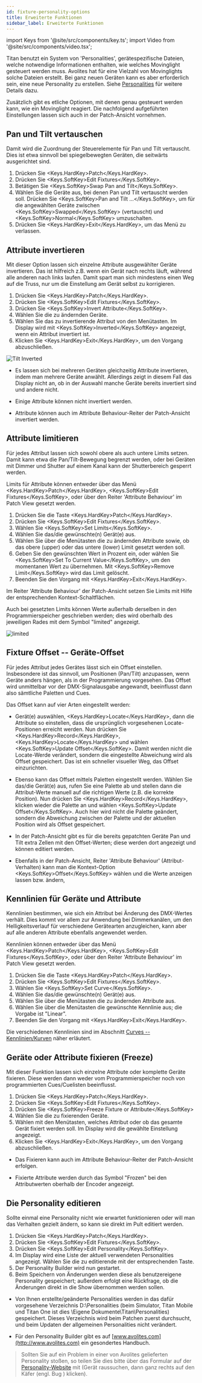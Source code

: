 ```yaml
---
id: fixture-personality-options
title: Erweiterte Funktionen
sidebar_label: Erweiterte Funktionen
---
```


import Keys from '@site/src/components/key.ts';
import Video from '@site/src/components/video.tsx';

Titan benutzt ein System von 'Personalities', gerätespezifische Dateien,
welche notwendige Informationen enthalten, wie welches Movinglight 
gesteuert werden muss. Avolites hat für eine Vielzahl von Movinglights 
solche Dateien erstellt. Bei ganz neuen Geräten kann es aber erforderlich 
sein, eine neue Personality zu erstellen. Siehe [Personalities](../fixture-personalities.md) für weitere Details dazu.

Zusätzlich gibt es etliche Optionen, mit denen genau gesteuert werden kann,
wie ein Movinglight reagiert. Die nachfolgend aufgeführten Einstellungen 
lassen sich auch in der Patch-Ansicht vornehmen.

## Pan und Tilt vertauschen

Damit wird die Zuordnung der Steuerelemente für Pan und Tilt vertauscht.
Dies ist etwa sinnvoll bei spiegelbewegten Geräten, die seitwärts
ausgerichtet sind.

1.  Drücken Sie <Keys.HardKey>Patch</Keys.HardKey>.
2.  Drücken Sie <Keys.SoftKey>Edit Fixtures</Keys.SoftKey>.
3.  Betätigen Sie <Keys.SoftKey>Swap Pan and Tilt</Keys.SoftKey>.
4.  Wählen Sie die Geräte aus, bei denen Pan und Tilt vertauscht werden
soll. Drücken Sie <Keys.SoftKey>Pan and Tilt ...</Keys.SoftKey>, um für die angewählten Geräte
zwischen <Keys.SoftKey>Swapped</Keys.SoftKey> (vertauscht) und <Keys.SoftKey>Normal</Keys.SoftKey> umzuschalten.
5.  Drücken Sie <Keys.HardKey>Exit</Keys.HardKey>, um das Menü zu verlassen.

## Attribute invertieren

Mit dieser Option lassen sich einzelne Attribute ausgewählter Geräte
invertieren. Das ist hilfreich z.B. wenn ein Gerät nach rechts läuft,
während alle anderen nach links laufen. Damit spart man sich mindestens
einen Weg auf die Truss, nur um die Einstellung am Gerät selbst zu
korrigieren.

1.  Drücken Sie <Keys.HardKey>Patch</Keys.HardKey>.
2.  Drücken Sie <Keys.SoftKey>Edit Fixtures</Keys.SoftKey>.
3.  Drücken Sie <Keys.SoftKey>Invert Attribute</Keys.SoftKey>.
4.  Wählen Sie die zu ändernden Geräte.
5.  Wählen Sie das zu invertierende Attribut von den
	Menütasten. Im Display wird mit <Keys.SoftKey>Inverted</Keys.SoftKey> angezeigt, wenn
	ein Attribut invertiert ist.
6.  Klicken Sie <Keys.HardKey>Exit</Keys.HardKey>, um den Vorgang abzuschließen.

![Tilt Inverted](/docs/images/Tilt-Inverted.png)


-   Es lassen sich bei mehreren Geräten gleichzeitig Attribute
    invertieren, indem man mehrere Geräte anwählt. Allerdings zeigt in
    diesem Fall das Display nicht an, ob in der Auswahl manche Geräte
    bereits invertiert sind und andere nicht.

-   Einige Attribute können nicht invertiert werden.

-   Attribute können auch im Attribute Behaviour-Reiter der
    Patch-Ansicht invertiert werden.

## Attribute limitieren

Für jedes Attribut lassen sich sowohl obere als auch untere Limits
setzen. Damit kann etwa die Pan/Tilt-Bewegung begrenzt werden, oder bei
Geräten mit Dimmer und Shutter auf einem Kanal kann der Shutterbereich
gesperrt werden.

Limits für Attribute können entweder über das Menü <Keys.HardKey>Patch</Keys.HardKey>, <Keys.SoftKey>Edit Fixtures</Keys.SoftKey>, 
oder über den Reiter 'Attribute Behaviour' im Patch View gesetzt werden.

1.  Drücken Sie die Taste <Keys.HardKey>Patch</Keys.HardKey>.
2.  Drücken Sie <Keys.SoftKey>Edit Fixtures</Keys.SoftKey>.
3.  Wählen Sie <Keys.SoftKey>Set Limits</Keys.SoftKey>.
4.  Wählen Sie das/die gewünschte(n) Gerät(e) aus.
5.  Wählen Sie über die Menütasten die zu ändernden Attribute sowie,
    ob das obere (upper) oder das untere (lower) Limit gesetzt werden soll.
6.  Geben Sie den gewünschten Wert in Prozent ein, oder wählen Sie <Keys.SoftKey>Set To Current Value</Keys.SoftKey>, 
    um den momentanen Wert zu übernehmen. Mit <Keys.SoftKey>Remove Limit</Keys.SoftKey> wird das Limit gelöscht.
7.  Beenden Sie den Vorgang mit <Keys.HardKey>Exit</Keys.HardKey>.

Im Reiter 'Attribute Behaviour' der Patch-Ansicht setzen Sie Limits mit
Hilfe der entsprechenden Kontext-Schaltflächen.

Auch bei gesetzten Limits können Werte außerhalb derselben in den
Programmierspeicher geschrieben werden; dies wird oberhalb des
jeweiligen Rades mit dem Symbol "limited" angezeigt.

![limited](/docs/images/Limited-Dimmer.png)

## Fixture Offset -- Geräte-Offset

Für jedes Attribut jedes Gerätes lässt sich ein Offset einstellen.
Insbesondere ist das sinnvoll, um Positionen (Pan/Tilt) anzupassen, wenn
Geräte anders hängen, als in der Programmierung vorgesehen. Das Offset
wird unmittelbar vor der DMX-Signalausgabe angewandt, beeinflusst dann
also sämtliche Paletten und Cues.

Das Offset kann auf vier Arten eingestellt werden:

-   Gerät(e) auswählen, <Keys.HardKey>Locate</Keys.HardKey>, dann die Attribute so einstellen,
    dass die ursprünglich vorgesehenen Locate-Positionen erreicht
    werden. Nun drücken Sie <Keys.HardKey>Record</Keys.HardKey>, <Keys.HardKey>Locate</Keys.HardKey> 
    und wählen <Keys.SoftKey>Update Offset</Keys.SoftKey>. Damit werden nicht die Locate-Werde verändert, sondern die
    eingestellte Abweichung wird als Offset gespeichert. Das ist ein
    schneller visueller Weg, das Offset einzurichten.

-   Ebenso kann das Offset mittels Paletten eingestellt werden. Wählen
    Sie das/die Gerät(e) aus, rufen Sie eine Palette ab und stellen dann
    die Attribut-Werte manuell auf die richtigen Werte (z.B. die
    korrekte Position). Nun drücken Sie <Keys.HardKey>Record</Keys.HardKey>, klicken wieder die Palette
	an und wählen <Keys.SoftKey>Update Offset</Keys.SoftKey>. Auch hier wird nicht die Palette geändert,
    sondern die Abweichung zwischen der Palette und der aktuellen
    Position wird als Offset gespeichert.

-   In der Patch-Ansicht gibt es für die bereits gepatchten Geräte Pan
    und Tilt extra Zellen mit den Offset-Werten; diese werden dort
    angezeigt und können editiert werden.

-   Ebenfalls in der Patch-Ansicht, Reiter 'Attribute Behaviour'
    (Attribut-Verhalten) kann man die Kontext-Option <Keys.SoftKey>Offset</Keys.SoftKey> wählen und
    die Werte anzeigen lassen bzw. ändern,

## Kennlinien für Geräte und Attribute

Kennlinien bestimmen, wie sich ein Attribut bei Änderung des DMX-Wertes
verhält. Dies kommt vor allem zur Anwendung bei Dimmerkanälen, um den
Helligkeitsverlauf für verschiedene Gerätearten anzugleichen, kann aber
auf alle anderen Attribute ebenfalls angewendet werden.

Kennlinien können entweder über das Menü <Keys.HardKey>Patch</Keys.HardKey>, <Keys.SoftKey>Edit Fixtures</Keys.SoftKey>,
oder über den Reiter 'Attribute Behaviour' im Patch View gesetzt werden.

1.  Drücken Sie die Taste <Keys.HardKey>Patch</Keys.HardKey>.
2.  Drücken Sie <Keys.SoftKey>Edit Fixtures</Keys.SoftKey>.
3.  Wählen Sie <Keys.SoftKey>Set Curve</Keys.SoftKey>.
4.  Wählen Sie das/die gewünschte(n) Gerät(e) aus.
5.  Wählen Sie über die Menütasten die zu ändernden Attribute aus.
6.  Wählen Sie über die Menütasten die gewünschte Kennlinie
	aus; die Vorgabe ist "Linear".
7.  Beenden Sie den Vorgang mit <Keys.HardKey>Exit</Keys.HardKey>.

Die verschiedenen Kennlinien sind im Abschnitt [Curves -- Kennlinien/Kurven](../system-settings/curves.md) näher erläutert.  

## Geräte oder Attribute fixieren (Freeze)

Mit dieser Funktion lassen sich einzelne Attribute oder komplette Geräte
fixieren. Diese werden dann weder vom Programmierspeicher noch von
programmierten Cues/Cuelisten beeinflusst.

1.  Drücken Sie <Keys.HardKey>Patch</Keys.HardKey>.
2.  Drücken Sie <Keys.SoftKey>Edit Fixtures</Keys.SoftKey>.
3.  Drücken Sie <Keys.SoftKey>Freeze Fixture or Attribute</Keys.SoftKey>
4.  Wählen Sie die zu fixierenden Geräte.
5.  Wählen mit den Menütasten, welches Attribut oder ob das gesamte
	Gerät fixiert werden soll. Im Display wird die gewählte Einstellung
	angezeigt.
6.  Klicken Sie <Keys.HardKey>Exit</Keys.HardKey>, um den Vorgang abzuschließen.

-   Das Fixieren kann auch im Attribute Behaviour-Reiter der
    Patch-Ansicht erfolgen.

-   Fixierte Attribute werden durch das Symbol "Frozen" bei den
    Attributwerten oberhalb der Encoder angezeigt.

## Die Personality editieren

Sollte einmal eine Personality nicht wie erwartet funktionieren
oder will man das Verhalten gezielt ändern, so kann sie direkt
im Pult editiert werden.

1.  Drücken Sie <Keys.HardKey>Patch</Keys.HardKey>.
2.  Drücken Sie <Keys.SoftKey>Edit Fixtures</Keys.SoftKey>.
3.  Drücken Sie <Keys.SoftKey>Edit Personality</Keys.SoftKey>.
4.  Im Display wird eine Liste der aktuell verwendeten
    Personalities angezeigt. Wählen Sie die zu editierende mit der
	entsprechenden Taste.
5.  Der Personality Builder wird nun gestartet.
6.  Beim Speichern von Änderungen werden diese als benutzereigene
	Personality gespeichert; außerdem erfolgt eine Rückfrage, ob die 
	Änderungen direkt in die Show übernommen werden sollen.

-   Von Ihnen erstellte/geänderte Personalities werden in das dafür
    vorgesehene Verzeichnis D:\\Personalities (beim Simulator, Titan
    Mobile und Titan One ist dies \\Eigene
    Dokumente\\Titan\\Personalities) gespeichert. Dieses Verzeichnis
    wird beim Patchen zuerst durchsucht, und beim Updaten der
    allgemeinen Personalities nicht verändert.

-   Für den Personality Builder gibt es auf
    [www.avolites.com](http://www.avolites.com) ein gesondertes
    Handbuch.

> Sollten Sie auf ein Problem in einer von Avolites gelieferten Personality stoßen, so teilen Sie dies bitte über das Formular auf der [Personality-Website](https://personalities.avolites.com/) mit (Gerät raussuchen, dann ganz rechts auf den Käfer (engl. Bug ) klicken).
